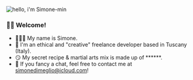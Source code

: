 ![hello, i'm Simone-min](https://user-images.githubusercontent.com/78272736/157855920-8ea87de6-5cf8-4cf2-b4f4-e046fd3a576a.png)

### 🏴‍☠️ Welcome!
- 🙋🏻‍♂️ My name is Simone. 
- 👾 I'm an ethical and "creative" freelance developer based in Tuscany (Italy).
- 😏 My secret recipe & martial arts mix is made up of ******.
- 🥊 If you fancy a chat, feel free to contact me at simonedimeglio@icloud.com!


